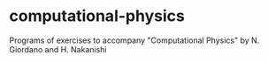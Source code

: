 # computational-physics
Programs of exercises to accompany "Computational Physics" by N. Giordano and H. Nakanishi
